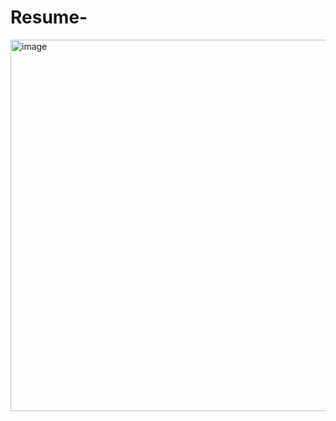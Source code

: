 # Resume-
<img width="594" alt="image" src="https://user-images.githubusercontent.com/80642685/221345850-15a8c9c4-add6-4845-9cec-9b3570cde41d.png">
